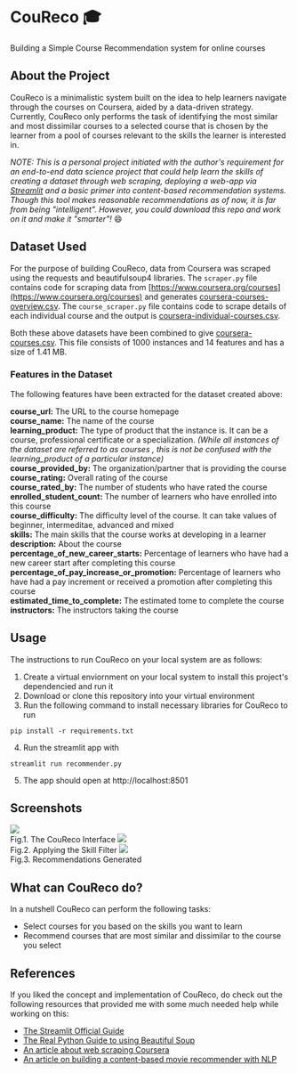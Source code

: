 # CouReco :mortar_board:
Building a Simple Course Recommendation system for online courses

## About the Project
CouReco is a minimalistic system built on the idea to help learners navigate through the courses on Coursera, aided by a data-driven strategy. Currently, CouReco only performs the task of identifying the most similar and most dissimilar courses to a selected course that is chosen by the learner from a pool of courses relevant to the skills the learner is interested in.  
  
*NOTE: This is a personal project initiated with the author's requirement for an end-to-end data science project that could help learn the skills of creating a dataset through web scraping, deploying a web-app via [Streamlit](https://www.streamlit.io/) and a basic primer into content-based recommendation systems. Though this tool makes reasonable recommendations as of now, it is far from being "intelligent". However, you could download this repo and work on it and make it "smarter"!* :smile: 
 
## Dataset Used
For the purpose of building CouReco, data from Coursera was scraped using the requests and beautifulsoup4 libraries. The ```scraper.py``` file contains code for scraping data from [https://www.coursera.org/courses](https://www.coursera.org/courses) and generates [coursera-courses-overview.csv](https://github.com/ry05/couReco/blob/master/data/coursera-courses-overview.csv). The ```course_scraper.py``` file contains code to scrape details of each individual course and the output is [coursera-individual-courses.csv](https://github.com/ry05/couReco/blob/master/data/coursera-individual-courses.csv).  

Both these above datasets have been combined to give [coursera-courses.csv](https://github.com/ry05/couReco/blob/master/data/coursera-courses.csv). This file consists of 1000 instances and 14 features and has a size of 1.41 MB.

### Features in the Dataset
The following features have been extracted for the dataset created above:  
  
**course_url:** The URL to the course homepage  
**course_name:** The name of the course  
**learning_product:** The type of product that the instance is. It can be a course, professional certificate or a specialization. *(While all instances of the dataset are referred to as courses , this is not be confused with the learning_product of a particular instance)*  
**course_provided_by:** The organization/partner that is providing the course  
**course_rating:** Overall rating of the course  
**course_rated_by:** The number of students who have rated the course  
**enrolled_student_count:** The number of learners who have enrolled into this course  
**course_difficulty:** The difficulty level of the course. It can take values of beginner, intermeditae, advanced and mixed  
**skills:** The main skills that the course works at developing in a learner  
**description:** About the course  
**percentage_of_new_career_starts:** Percentage of learners who have had a new career start after completing this course  
**percentage_of_pay_increase_or_promotion:** Percentage of learners who have had a pay increment or received a promotion after completing this course  
**estimated_time_to_complete:** The estimated tome to complete the course  
**instructors:** The instructors taking the course  

## Usage
The instructions to run CouReco on your local system are as follows:

1. Create a virtual enviornment on your local system to install this project's dependencied and run it
2. Download or clone this repository into your virtual environment
3. Run the following command to install necessary libraries for CouReco to run
  ```
  pip install -r requirements.txt
  ```
4. Run the streamlit app with
  ```
  streamlit run recommender.py
  ```
5. The app should open at http://localhost:8501

## Screenshots
![](https://github.com/ry05/couReco/blob/master/img/coureco-init.JPG)  
Fig.1. The CouReco Interface
![](https://github.com/ry05/couReco/blob/master/img/coureco-skill-filter.JPG)  
Fig.2. Applying the Skill Filter
![](https://github.com/ry05/couReco/blob/master/img/coureco-recommend.JPG)  
Fig.3. Recommendations Generated

## What can CouReco do?
In a nutshell CouReco can perform the following tasks:
* Select courses for you based on the skills you want to learn
* Recommend courses that are most similar and dissimilar to the course you select

## References
If you liked the concept and implementation of CouReco, do check out the following resources that provided me with some much needed help while working on this:
* [The Streamlit Official Guide](https://www.streamlit.io/)
* [The Real Python Guide to using Beautiful Soup](https://realpython.com/beautiful-soup-web-scraper-python/)
* [An article about web scraping Coursera](https://medium.com/analytics-vidhya/web-scraping-and-coursera-8db6af45d83f)
* [An article on building a content-based movie recommender with NLP](https://towardsdatascience.com/how-to-build-from-scratch-a-content-based-movie-recommender-with-natural-language-processing-25ad400eb243)
